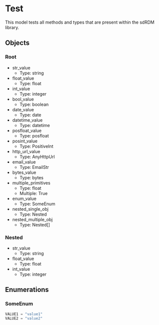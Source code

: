 # Test

This model tests all methods and types that are present within the sdRDM library.

## Objects

### Root

- str_value
  - Type: string
- float_value
  - Type: float
- int_value
  - Type: integer
- bool_value
  - Type: boolean
- date_value
  - Type: date
- datetime_value
  - Type: datetime
- posfloat_value
  - Type: posfloat
- posint_value
  - Type: PositiveInt
- http_url_value
  - Type: AnyHttpUrl
- email_value
  - Type: EmailStr
- bytes_value
  - Type: bytes
- multiple_primitives
  - Type: float
  - Multiple: True
- enum_value
  - Type: SomeEnum
- nested_single_obj
  - Type: Nested
- nested_multiple_obj
  - Type: Nested[]

### Nested

- str_value
  - Type: string
- float_value
  - Type: float
- int_value
  - Type: integer

## Enumerations

### SomeEnum

```python
VALUE1 = "value1"
VALUE2 = "value2"
```
